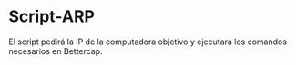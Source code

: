 # Script-ARP
El script pedirá la IP de la computadora objetivo y ejecutará los comandos necesarios en Bettercap.
